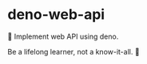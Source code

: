 # deno-web-api
🔭 Implement web API using deno.


<!-- INSPIRATIONAL_QUOTE_START -->
Be a lifelong learner, not a know-it-all.
🦄
<!-- INSPIRATIONAL_QUOTE_END -->
